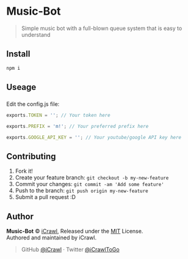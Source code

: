 # Music-Bot
> Simple music bot with a full-blown queue system that is easy to understand

## Install

```bash
npm i
```
####
## Useage
###
Edit the config.js file:

```js
exports.TOKEN = ''; // Your token here

exports.PREFIX = 'm!'; // Your preferred prefix here

exports.GOOGLE_API_KEY = ''; // Your youtube/google API key here
```

## Contributing

1. Fork it!
2. Create your feature branch: `git checkout -b my-new-feature`
3. Commit your changes: `git commit -am 'Add some feature'`
4. Push to the branch: `git push origin my-new-feature`
5. Submit a pull request :D

## Author

**Music-Bot** © [iCrawl](https://github.com/iCrawl), Released under the [MIT](https://github.com/iCrawl/Music-Bot/blob/master/LICENSE) License.<br>
Authored and maintained by iCrawl.

> GitHub [@iCrawl](https://github.com/iCrawl) · Twitter [@iCrawlToGo](https://twitter.com/iCrawlToGo)
